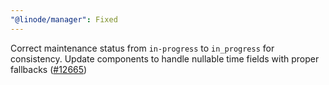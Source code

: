 ```yaml
---
"@linode/manager": Fixed
---
```


Correct maintenance status from `in-progress` to `in_progress` for consistency. Update components to handle nullable time fields with proper fallbacks ([#12665](https://github.com/linode/manager/pull/12665))
